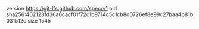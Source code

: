 version https://git-lfs.github.com/spec/v1
oid sha256:402123fd36a6cacf01f72c1b9714c5c1cb8d0726ef8e99c27baa4b81b031512c
size 1545

